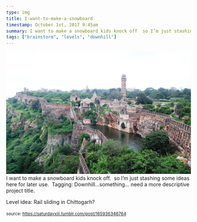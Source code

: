 ```yaml
---
type: img
title: I-want-to-make-a-snowboard
timestamp: October 1st, 2017 9:45am
summary: I want to make a snowboard kids knock off  so I’m just stashing some ideas here for later use  Tagging Downhill…something… need a more descriptive pLevel idea Rail sliding in Chittogarhp 
tags: ["brainstorm", "levels", "downhill"]
---
```

<img src="../media/165936346764.jpg"/>
                                                                                          <div class="caption">
I want to make a snowboard kids knock off.  so I’m just stashing some ideas here for later use.  Tagging: Downhill…something… need a more descriptive project title.<br/>

Level idea: Rail sliding in Chittogarh?
 
                                    
                
                
                
                
                                
<small>source: https://saturdayxiii.tumblr.com/post/165936346764</small>
